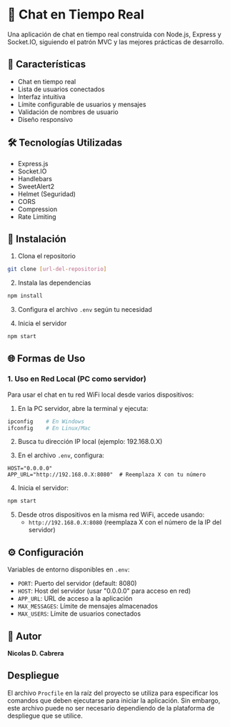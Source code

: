 # 💬 Chat en Tiempo Real

Una aplicación de chat en tiempo real construida con Node.js, Express y Socket.IO, siguiendo el patrón MVC y las mejores prácticas de desarrollo.

## 🚀 Características

- Chat en tiempo real
- Lista de usuarios conectados
- Interfaz intuitiva
- Límite configurable de usuarios y mensajes
- Validación de nombres de usuario
- Diseño responsivo

## 🛠️ Tecnologías Utilizadas

- Express.js
- Socket.IO
- Handlebars
- SweetAlert2
- Helmet (Seguridad)
- CORS
- Compression
- Rate Limiting

## 📁 Instalación

1. Clona el repositorio

```bash
git clone [url-del-repositorio]
```

2. Instala las dependencias

```bash
npm install
```

3. Configura el archivo `.env` según tu necesidad

4. Inicia el servidor

```bash
npm start
```

## 🌐 Formas de Uso

### 1. Uso en Red Local (PC como servidor)

Para usar el chat en tu red WiFi local desde varios dispositivos:

1. En la PC servidor, abre la terminal y ejecuta:

```bash
ipconfig    # En Windows
ifconfig    # En Linux/Mac
```

2. Busca tu dirección IP local (ejemplo: 192.168.0.X)

3. En el archivo `.env`, configura:

```env
HOST="0.0.0.0"
APP_URL="http://192.168.0.X:8080"  # Reemplaza X con tu número
```

4. Inicia el servidor:

```bash
npm start
```

5. Desde otros dispositivos en la misma red WiFi, accede usando:
   - `http://192.168.0.X:8080` (reemplaza X con el número de la IP del servidor)

## ⚙️ Configuración

Variables de entorno disponibles en `.env`:

- `PORT`: Puerto del servidor (default: 8080)
- `HOST`: Host del servidor (usar "0.0.0.0" para acceso en red)
- `APP_URL`: URL de acceso a la aplicación
- `MAX_MESSAGES`: Límite de mensajes almacenados
- `MAX_USERS`: Límite de usuarios conectados

## 👤 Autor

**Nicolas D. Cabrera**

## Despliegue

El archivo `Procfile` en la raíz del proyecto se utiliza para especificar los comandos que deben ejecutarse para iniciar la aplicación. Sin embargo, este archivo puede no ser necesario dependiendo de la plataforma de despliegue que se utilice.
